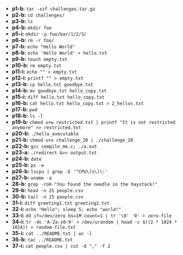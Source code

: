 - **p1-b:** `tar -xzf challenges.tar.gz` 
- **p2-b:** `cd challenges/`
- **p3-b:** `ls`
- **p4-b:** `mkdir foo`
- **p5-i:** `mkdir -p foo/bar/1/2/3/`
- **p6-b:** `rm -r foo/`
- **p7-b:** `echo "Hello World"`	
- **p8-b:** `echo 'Hello World' > hello.txt`
- **p9-b:** `touch empty.txt`
- **p10-b:** `rm empty.txt`
- **p11-i:** `echo "" > empty.txt`
- **p12-i:** `printf "" > empty.txt`
- **p13-b:** `cp hello.txt goodbye.txt`
- **p14-b:** `mv goodbye.txt hello_copy.txt`
- **p15-i:** `diff hello.txt hello_copy.txt`
- **p16-b:** `cat hello.txt hello_copy.txt > 2_hellos.txt`
- **p17-b:** `pwd`
- **p18-b:** `ls -l`
- **p19-b:** `chmod u+w restricted.txt | printf "It is not restricted anymore" >> restricted.txt` 
- **p20-b:** `./hello_executable`
- **p21-b:** `chmod u+x challenge_20 | ./challenge_20`
- **p22-b:** `gcc compile_me.c; ./a.out`
- **p23-a:** `./redirect &>> output.txt`
- **p24-b:** `date`
- **p25-b:** `ps -e`
- **p26-b:** `lscpu | grep -E '^CPU\(s\)\:'`
- **p27-b:** `uname -a`
- **28-b:** `grep -roH "You found the needle in the haystack!"`
- **29-b:** `head -n 25 people.csv`
- **30-b:** `tail -n 25 people.csv`
- **31-i:** `diff greeting1.txt greeting2.txt`
- **32-i:** `echo "Hello"; sleep 5; echo "world!"`
- **33-i:** `dd if=/dev/zero bs=1M count=1 | tr '\0' '0' > zero-file`
- **34-i:** `tr -dc 'A-Za-z0-9' < /dev/urandom | head -c $((2 * 1024 * 1024)) > random-file.txt`
- **35-i:** `cat ../README.txt | wc -l`
- **36-b:** `tac ../README.txt`
- **37-i:** `cat people.csv | cut -d "," -f 2`